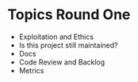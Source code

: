 # Topics Round One

- Exploitation and Ethics
- Is this project still maintained?
- Docs
- Code Review and Backlog
- Metrics
